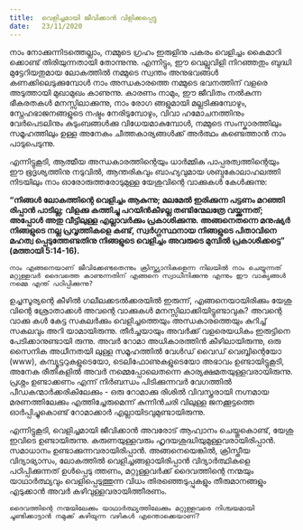 ```yaml
---
title:  വെളിച്ചമായി ജീവിക്കാൻ വിളിക്കപ്പെട്ടു
date:   23/11/2020
---
```


നാം നോക്കുന്നിടത്തെല്ലാം, നമ്മുടെ ഗ്രഹം ഇരുളിനു പകരം വെളിച്ചം കൈമാറി ക്കൊണ്ട് തിരിയുന്നതായി തോന്നുന്നു. എന്നിട്ടും, ഈ വെല്ലുവിളി നിറഞ്ഞതും ബുദ്ധി മുട്ടേറിയതുമായ ലോകത്തിൽ നമ്മുടെ സ്വന്തം അനുഭവങ്ങൾ കണക്കിലെടുക്കുമ്പോൾ നാം അന്ധകാരത്തെ നമ്മുടെ ഭവനത്തിന് വളരെ അടുത്തായി മുഖാമുഖം കാണുന്നു. കാരണം നാമും, ഈ ജീവിതം നൽകുന്ന ഭീകരതകൾ മനസ്സിലാക്കുന്നു, നാം രോഗ ങ്ങളുമായി മല്ലടിക്കുമ്പോഴും, സ്നേഹഭാജനങ്ങളുടെ നഷ്ടം നേരിടുമ്പോഴും, വിവാ ഹമോചനത്തിനും വേർപെടലിനും കുടുംബങ്ങൾക്കു വിധേയമാകുമ്പോൾ, നമ്മുടെ സംസ്കാരത്തിലും സമൂഹത്തിലും ഉള്ള അനേകം ചീത്തകാര്യങ്ങൾക്ക് അർത്ഥം കണ്ടെത്താൻ നാം പാടുപെടുന്നു.

എന്നിട്ടുകൂടി, ആത്മീയ അന്ധകാരത്തിന്റെയും ധാർമ്മിക പാപ്പരത്വത്തിന്റെയും ഈ ഭൂദൃശ്യത്തിനു നടുവിൽ, ആന്തരികവും ബാഹ്യവുമായ ശബ്ദകോലാഹലത്തി നിടയിലും നാം ഓരോരുത്തരോടുമുള്ള യേശുവിന്റെ വാക്കുകൾ കേൾക്കുന്നു:

**“നിങ്ങൾ ലോകത്തിന്റെ വെളിച്ചം ആകുന്നു; മലമേൽ ഇരിക്കുന്ന പട്ടണം മറഞ്ഞി രിപ്പാൻ പാടില്ല; വിളക്കു കത്തിച്ചു പറയിൻകീഴല്ല തണ്ടിന്മേലത്രേ വയ്ക്കുന്നത്; അപ്പോൾ അതു വീട്ടിലുള്ള എല്ലാവർക്കും പ്രകാശിക്കുന്നു. അങ്ങനെതന്നെ മനുഷ്യർ നിങ്ങളുടെ നല്ല പ്രവൃത്തികളെ കണ്ട്, സ്വർഗ്ഗസ്ഥനായ നിങ്ങളുടെ പിതാവിനെ മഹത്വ പ്പെടുത്തേണ്ടതിനു നിങ്ങളുടെ വെളിച്ചം അവരുടെ മുമ്പിൽ പ്രകാശിക്കട്ടെ” (മത്തായി 5:14-16).**

`നാം എങ്ങനെയാണ് ജീവിക്കേണ്ടതെന്നും ക്രിസ്ത്യാനികളെന്ന നിലയിൽ നാം ചെയ്യുന്നത് മറ്റുള്ളവർ ദൈവത്തെ കാണുന്നതിന് എങ്ങനെ സ്വാധീനിക്കുന്നു എന്നും ഈ വാക്യങ്ങൾ നമ്മെ എന്ത് പഠിപ്പിക്കുന്നു?`

ഉച്ചസൂര്യന്റെ കീഴിൽ ഗലീലക്കടൽക്കരയിൽ ഇരുന്ന്, എങ്ങനെയായിരിക്കും യേശു വിന്റെ ശ്രോതാക്കൾ അവന്റെ വാക്കുകൾ മനസ്സിലാക്കിയിട്ടുണ്ടാവുക? അവന്റെ വാക്കു കൾ കേട്ട സകലർക്കും വെളിച്ചത്തെയും അന്ധകാരത്തെയും കുറിച്ച് സകലവും അറി യാമായിരുന്നു. തീർച്ചയായും അവർക്ക് വളരെയധികം ഇരുട്ടിനെ പേടിക്കാനുണ്ടായി രുന്നു. അവർ റോമാ അധികാരത്തിൻ കീഴിലായിരുന്നു, ഒരു സൈനിക അധീനതയി ലുള്ള സമൂഹത്തിൽ വേൾഡ് വൈഡ് വെബ്ബിന്റെയോ (www), കമ്പ്യൂട്ടറുകളുടെയോ, ടെലിഫോണുകളുടെയോ അഭാവം ഉണ്ടായിട്ടുകൂടി, അനേക രീതികളിൽ അവർ നമ്മെപ്പോലെതന്നെ കാര്യക്ഷമതയുള്ളവരായിരുന്നു. പ്രശ്നം ഉണ്ടാക്കണം എന്ന് നിർബന്ധം പിടിക്കുന്നവർ വേഗത്തിൽ പീഡകന്മാർക്കരികിലേക്കും - ഒരു റോമാക്കു രിശിൽ വിവസ്ത്രരായി നഗ്നമായ മരണത്തിലേക്കും എത്തിച്ചേരുമെന്ന് കുന്നിൻചരി വിലുള്ള ജനക്കൂട്ടത്തെ ഓർപ്പിച്ചുകൊണ്ട് റോമാക്കാർ എല്ലായിടവുമുണ്ടായിരുന്നു.

എന്നിട്ടുകൂടി, വെളിച്ചമായി ജീവിക്കാൻ അവരോട് ആഹ്വാനം ചെയ്തുകൊണ്ട്, യേശു ഇവിടെ ഉണ്ടായിരുന്നു. കരുണയുള്ളവരും ഹൃദയശുദ്ധിയുമുള്ളവരായിരിപ്പാൻ. സമാധാനം ഉണ്ടാക്കുന്നവരായിരിപ്പാൻ. അങ്ങനെയെങ്കിൽ, ക്രിസ്തീയ വിദ്യാഭ്യാസം, ലോകത്തിൽ വെളിച്ചങ്ങളായിരിപ്പാൻ വിദ്യാർത്ഥികളെ പഠിപ്പിക്കുന്നത് ഉൾപ്പെടു ത്തണം, മറ്റുള്ളവർക്ക് ദൈവത്തിന്റെ നന്മയും യാഥാർത്ഥ്യവും വെളിപ്പെടുത്തുന്ന വിധം തിരഞ്ഞെടുപ്പുകളും തീരുമാനങ്ങളും എടുക്കാൻ അവർ കഴിവുള്ളവരായിത്തീരണം.

`ദൈവത്തിന്റെ നന്മയിലേക്കും യാഥാർത്ഥ്യത്തിലേക്കും മറ്റുള്ളവരെ നിശ്ചയമായി ചൂണ്ടിക്കാട്ടാൻ നമുക്ക് കഴിയുന്ന വഴികൾ എന്തൊക്കെയാണ്?`